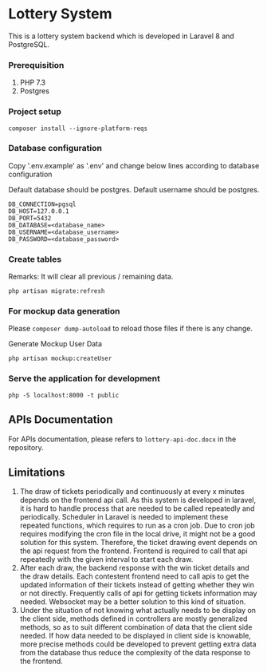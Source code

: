 # Lottery System

This is a lottery system backend which is developed in Laravel 8 and PostgreSQL.

### Prerequisition

1. PHP 7.3
2. Postgres

### Project setup

```
composer install --ignore-platform-reqs
```

### Database configuration

Copy '.env.example' as '.env' and change below lines according to database configuration

Default database should be postgres.
Default username should be postgres.

```
DB_CONNECTION=pgsql
DB_HOST=127.0.0.1
DB_PORT=5432
DB_DATABASE=<database_name>
DB_USERNAME=<database_username>
DB_PASSWORD=<database_password>
```

### Create tables

Remarks: It will clear all previous / remaining data.

```
php artisan migrate:refresh
```

### For mockup data generation

Please `composer dump-autoload` to reload those files if there is any change.

Generate Mockup User Data

```
php artisan mockup:createUser
```

### Serve the application for development

```
php -S localhost:8000 -t public
```

## APIs Documentation

For APIs documentation, please refers to `lottery-api-doc.docx` in the repository.

## Limitations

1. The draw of tickets periodically and continuously at every x minutes depends on the frontend api call. As this system is developed in laravel, it is hard to handle process that are needed to be called repeatedly and periodically. Scheduler in Laravel is needed to implement these repeated functions, which requires to run as a cron job. Due to cron job requires modifying the cron file in the local drive, it might not be a good solution for this system. Therefore, the ticket drawing event depends on the api request from the frontend. Frontend is required to call that api repeatedly with the given interval to start each draw.
2. After each draw, the backend response with the win ticket details and the draw details. Each contestent frontend need to call apis to get the updated information of their tickets instead of getting whether they win or not directly. Frequently calls of api for getting tickets information may needed. Websocket may be a better solution to this kind of situation.  
3. Under the situation of not knowing what actually needs to be display on the client side, methods defined in controllers are mostly generalized methods, so as to suit different combination of data that the client side needed. If how data needed to be displayed in client side is knowable, more precise methods could be developed to prevent getting extra data from the database thus reduce the complexity of the data response to the frontend.
